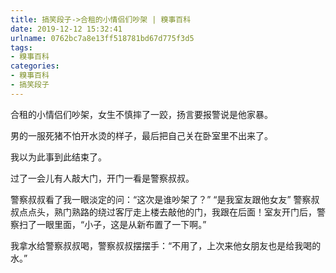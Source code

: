 ```yaml
---
title: 搞笑段子->合租的小情侣们吵架 | 糗事百科
date: 2019-12-12 15:32:41
urlname: 0762bc7a8e13ff518781bd67d775f3d5
tags: 
- 糗事百科
categories:
- 糗事百科
- 搞笑段子
---
```

合租的小情侣们吵架，女生不慎摔了一跤，扬言要报警说是他家暴。

男的一服死猪不怕开水烫的样子，最后把自己关在卧室里不出来了。

我以为此事到此结束了。

过了一会儿有人敲大门，开门一看是警察叔叔。

警察叔叔看了我一眼淡定的问：“这次是谁吵架了？” “是我室友跟他女友” 警察叔叔点点头，熟门熟路的绕过客厅走上楼去敲他的门，我跟在后面！室友开门后，警察扫了一眼里面，“小子，这是从新布置了一下啊。”

我拿水给警察叔叔喝，警察叔叔摆摆手：“不用了，上次来他女朋友也是给我喝的水。”


